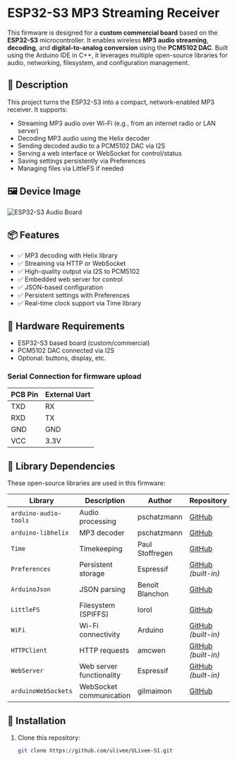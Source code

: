 # ESP32-S3 MP3 Streaming Receiver

This firmware is designed for a **custom commercial board** based on the **ESP32-S3** microcontroller. It enables wireless **MP3 audio streaming**, **decoding**, and **digital-to-analog conversion** using the **PCM5102 DAC**. Built using the Arduino IDE in C++, it leverages multiple open-source libraries for audio, networking, filesystem, and configuration management.

## 🎵 Description

This project turns the ESP32-S3 into a compact, network-enabled MP3 receiver. It supports:

- Streaming MP3 audio over Wi-Fi (e.g., from an internet radio or LAN server)
- Decoding MP3 audio using the Helix decoder
- Sending decoded audio to a PCM5102 DAC via I2S
- Serving a web interface or WebSocket for control/status
- Saving settings persistently via Preferences
- Managing files via LittleFS if needed

## 🖼️ Device Image

![ESP32-S3 Audio Board](https://github.com/ulivee/audiocast_v2/blob/main/pcb_render.png)


## 📦 Features

- ✅ MP3 decoding with Helix library
- ✅ Streaming via HTTP or WebSocket
- ✅ High-quality output via I2S to PCM5102
- ✅ Embedded web server for control
- ✅ JSON-based configuration
- ✅ Persistent settings with Preferences
- ✅ Real-time clock support via Time library

## 🧰 Hardware Requirements

- ESP32-S3 based board (custom/commercial)
- PCM5102 DAC connected via I2S
- Optional: buttons, display, etc.

### Serial Connection for firmware upload

| PCB Pin | External Uart |
|---------|---------------|
| TXD     | RX            |
| RXD     | TX            |
| GND     | GND           |
| VCC     | 3.3V          |

## 🧪 Library Dependencies

These open-source libraries are used in this firmware:

| Library               | Description              | Author         | Repository |
|------------------------|--------------------------|----------------|------------|
| `arduino-audio-tools` | Audio processing         | pschatzmann    | [GitHub](https://github.com/pschatzmann/arduino-audio-tools) |
| `arduino-libhelix`    | MP3 decoder              | pschatzmann    | [GitHub](https://github.com/pschatzmann/arduino-libhelix) |
| `Time`                | Timekeeping              | Paul Stoffregen| [GitHub](https://github.com/PaulStoffregen/Time) |
| `Preferences`         | Persistent storage       | Espressif      | [GitHub](https://github.com/espressif/arduino-esp32) *(built-in)* |
| `ArduinoJson`         | JSON parsing             | Benoît Blanchon| [GitHub](https://github.com/bblanchon/ArduinoJson) |
| `LittleFS`            | Filesystem (SPIFFS)      | lorol          | [GitHub](https://github.com/lorol/LITTLEFS) |
| `WiFi`                | Wi-Fi connectivity       | Arduino        | [GitHub](https://github.com/espressif/arduino-esp32) *(built-in)* |
| `HTTPClient`          | HTTP requests            | amcwen         | [GitHub](https://github.com/espressif/arduino-esp32) *(built-in)* |
| `WebServer`           | Web server functionality | Espressif      | [GitHub](https://github.com/espressif/arduino-esp32) *(built-in)* |
| `arduinoWebSockets`   | WebSocket communication  | gilmaimon      | [GitHub](https://github.com/gilmaimon/ArduinoWebsockets) |

## 🔧 Installation

1. Clone this repository:
   ```bash
   git clone https://github.com/ulivee/ULivee-S1.git

